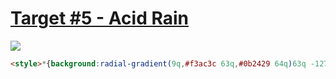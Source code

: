 # [Target #5 - Acid Rain](https://cssbattle.dev/play/5)

![](https://cssbattle.dev/targets/5.png)

```HTML
<style>*{background:radial-gradient(9q,#f3ac3c 63q,#0b2429 64q)63q -127q}*>*{border-radius:50%0+50%50%;box-shadow:63q -63q#998235;margin:150+50%30+80;background:#F3AC3C
```